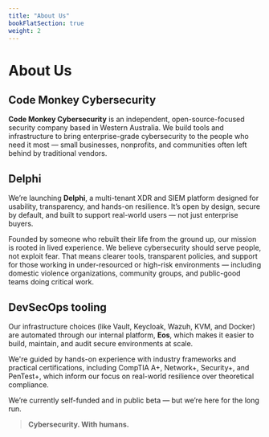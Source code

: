 ```yaml
---
title: "About Us"
bookFlatSection: true
weight: 2
---
```


# About Us

## Code Monkey Cybersecurity

**Code Monkey Cybersecurity** is an independent, open-source-focused security company based in Western Australia. We build tools and infrastructure to bring enterprise-grade cybersecurity to the people who need it most — small businesses, nonprofits, and communities often left behind by traditional vendors.

## Delphi

We’re launching **Delphi**, a multi-tenant XDR and SIEM platform designed for usability, transparency, and hands-on resilience. It’s open by design, secure by default, and built to support real-world users — not just enterprise buyers.

Founded by someone who rebuilt their life from the ground up, our mission is rooted in lived experience. We believe cybersecurity should serve people, not exploit fear. That means clearer tools, transparent policies, and support for those working in under-resourced or high-risk environments — including domestic violence organizations, community groups, and public-good teams doing critical work.

## DevSecOps tooling

Our infrastructure choices (like Vault, Keycloak, Wazuh, KVM, and Docker) are automated through our internal platform, **Eos**, which makes it easier to build, maintain, and audit secure environments at scale.

We're guided by hands-on experience with industry frameworks and practical certifications, including CompTIA A+, Network+, Security+, and PenTest+, which inform our focus on real-world resilience over theoretical compliance.

We’re currently self-funded and in public beta — but we’re here for the long run.

> **Cybersecurity. With humans.**
